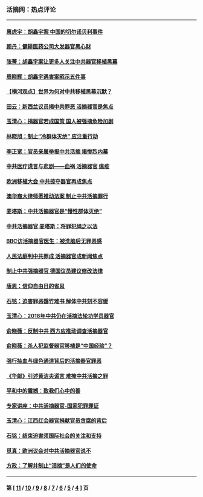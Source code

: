 ### 活摘网：热点评论
---
#### [惠虎宇：胡鑫宇案 中国的切尔诺贝利事件](../../pages/nf5879/n13942916.md?03150430) 
#### [颜丹：健耕医药公司大发器官黑心财](../../pages/nf5879/n13940134.md?03150430) 
#### [张菁：胡鑫宇案让更多人关注中共器官移植黑幕](../../pages/nf5879/n13929073.md?03150430) 
#### [周晓辉：胡鑫宇遇害案昭示五件事](../../pages/nf5879/n13921870.md?03150430) 
#### [【横河观点】世界为何对中共移植黑幕沉默？](../../pages/nf5879/n13244249.md?03150430) 
#### [田云：新西兰议员揭中共罪恶 活摘器官是焦点](../../pages/nf5879/n13070629.md?03150430) 
#### [玉清心：捐器官若成国策 国人被强摘危险加剧](../../pages/nf5879/n12802713.md?03150430) 
#### [林晓旭：制止“冷群体灭绝” 应注重行动](../../pages/nf5879/n12779736.md?03150430) 
#### [李正宽：官员亲属举报中共活摘 揭惨烈内幕](../../pages/nf5879/n12684490.md?03150430) 
#### [中共医疗谎言与悲剧——血祸 活摘器官 瘟疫](../../pages/nf5879/n12372103.md?03150430) 
#### [欧洲移植大会 中共掠夺器官再成焦点](../../pages/nf5879/n11538883.md?03150430) 
#### [澳华裔大律师愿推动法案 制止中共活摘罪行](../../pages/nf5879/n11377039.md?03150430) 
#### [麦塔斯：中共活摘器官是“慢性群体灭绝”](../../pages/nf5879/n11350529.md?03150430) 
#### [中共活摘器官 麦塔斯：将罪犯绳之以法](../../pages/nf5879/n11347973.md?03150430) 
#### [BBC访活摘器官医生：被洗脑后无罪恶感](../../pages/nf5879/n11335935.md?03150430) 
#### [人民法庭判中共罪成 活摘器官成新闻焦点](../../pages/nf5879/n11331578.md?03150430) 
#### [制止中共强摘器官 德国议员建议修改法律](../../pages/nf5879/n11249451.md?03150430) 
#### [唐恩：信仰自由日的省思](../../pages/nf5879/n11003525.md?03150430) 
#### [石铭：迫害罪恶罄竹难书  解体中共刻不容缓](../../pages/nf5879/n10942855.md?03150430) 
#### [玉清心：2018年中共仍在活摘法轮功学员器官](../../pages/nf5879/n10914646.md?03150430) 
#### [俞晓薇：反制中共 西方应推动调查活摘器官](../../pages/nf5879/n10794671.md?03150430) 
#### [俞晓薇：杀人犯监督器官移植是“中国经验”？](../../pages/nf5879/n10466427.md?03150430) 
#### [强行抽血与绿色通道背后的活摘器官罪恶](../../pages/nf5879/n10004708.md?03150430) 
#### [《华邮》引述黄洁夫谎言 难掩中共活摘之罪](../../pages/nf5879/n9642309.md?03150430) 
#### [平和中的震撼：致我们心中的善](../../pages/nf5879/n9021123.md?03150430) 
#### [专家讲座：中共活摘器官-国家犯罪罪证](../../pages/nf5879/n8828153.md?03150430) 
#### [玉清心：江西红会器官捐献官员贪腐的背后](../../pages/nf5879/n8522122.md?03150430) 
#### [石铭：结束迫害须国际社会的关注和支持](../../pages/nf5879/n8443497.md?03150430) 
#### [觅真：欧洲议会对中共活摘器官说不](../../pages/nf5879/n8337486.md?03150430) 
#### [方政：了解并制止“活摘”是人们的使命](../../pages/nf5879/n8329214.md?03150430) 

---
#### 第 [ [11](./11.md?03150430) / [10](./10.md?03150430) / [9](./9.md?03150430) / [8](./8.md?03150430) / [7](./7.md?03150430) / [6](./6.md?03150430) / [5](./5.md?03150430) / [4](./4.md?03150430) ] 页
